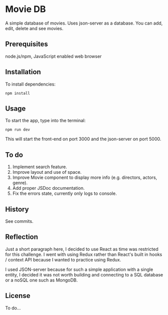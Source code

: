 # Movie DB

A simple database of movies. Uses json-server as a database. You can add, edit, delete and see movies.

## Prerequisites

node.js/npm, JavaScript enabled web browser

## Installation

To install dependencies:

```
npm install
```

## Usage

To start the app, type into the terminal:

```
npm run dev
```

This will start the front-end on port 3000 and the json-server on port 5000.

## To do

1. Implement search feature.
2. Improve layout and use of space.
3. Improve Movie component to display more info (e.g. directors, actors, genre).
4. Add proper JSDoc documentation.
5. Fix the errors state, currently only logs to console.

## History

See commits.

## Reflection

Just a short paragraph here, I decided to use React as time was restricted for this challenge. I went with using Redux rather than React's built in hooks / context API because I wanted to practice using Redux.

I used JSON-server because for such a simple application with a single entity, I decided it was not worth building and connecting to a SQL database or a noSQL one such as MongoDB.

## License

To do...
